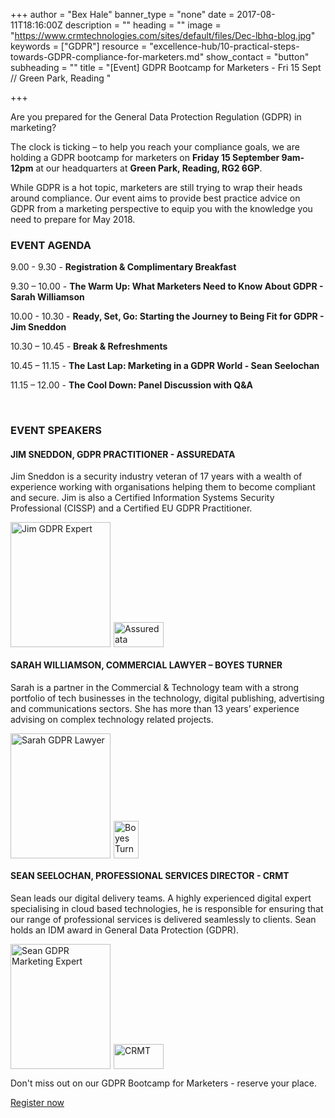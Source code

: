 +++
author = "Bex Hale"
banner_type = "none"
date = 2017-08-11T18:16:00Z
description = ""
heading = ""
image = "https://www.crmtechnologies.com/sites/default/files/Dec-lbhq-blog.jpg"
keywords = ["GDPR"]
resource = "excellence-hub/10-practical-steps-towards-GDPR-compliance-for-marketers.md"
show_contact = "button"
subheading = ""
title = "[Event] GDPR Bootcamp for Marketers - Fri 15 Sept // Green Park, Reading "

+++

<p>Are you prepared for the General Data Protection Regulation (GDPR) in marketing?</p>
<p>The clock is ticking – to help you reach your compliance goals, we are holding a GDPR bootcamp for marketers on <strong>Friday 15 September 9am-12pm</strong> at our headquarters at&nbsp;<strong>Green Park, Reading, RG2 6GP</strong>.</p>
<p>While GDPR is a hot topic, marketers are still trying to wrap their heads around compliance.&nbsp;Our event aims to provide best practice advice on GDPR from a marketing perspective to equip you with the knowledge you need to prepare for May 2018.</p>
<h3><strong>EVENT AGENDA</strong></h3>
<p>9.00 - 9.30&nbsp;- <strong>Registration &amp; Complimentary Breakfast</strong></p>
<p>9.30 – 10.00&nbsp;- <strong>The Warm Up: What Marketers Need to Know About GDPR - Sarah Williamson</strong></p>
<p>10.00 - 10.30&nbsp;- <strong>Ready, Set, Go: Starting the Journey to Being Fit for GDPR - Jim Sneddon</strong></p>
<p>10.30 – 10.45&nbsp;- <strong>Break &amp; Refreshments</strong></p>
<p>10.45 – 11.15&nbsp;- <strong>The Last Lap: Marketing in a GDPR World - Sean Seelochan</strong></p>
<p>11.15 – 12.00&nbsp;- <strong>The Cool Down: Panel Discussion with Q&amp;A </strong></p>
<p>&nbsp;</p>
<h3><strong>EVENT SPEAKERS</strong></h3>
<h4><strong>JIM SNEDDON, GDPR PRACTITIONER - ASSUREDATA</strong></h4>
<p>Jim Sneddon is a security industry veteran of 17 years with a wealth of experience working with organisations helping them to become compliant and secure. Jim is also a Certified Information Systems Security Professional (CISSP) and a&nbsp;Certified EU GDPR Practitioner.</p>
<p><img src="/sites/default/files/jim-2.jpg" alt="Jim GDPR Expert" width="160" height="200"><a title="Assuredata" href="https://assuredata.eu" target="blank"><img style="height: 40px; width: 80px; padding-left: 5px;" src="/sites/default/files/AssureData-logo.png" alt="Assuredata"></a></p>
<h4><strong>SARAH WILLIAMSON, COMMERCIAL LAWYER – BOYES TURNER</strong></h4>
<p>Sarah is a partner in the Commercial &amp; Technology team with a strong portfolio of tech businesses in the technology, digital publishing, advertising and communications sectors. She has more than 13 years’ experience advising on complex technology related projects.</p>
<p><img src="/sites/default/files/SARAH-2.jpg" alt="Sarah GDPR Lawyer" width="160" height="200"><a title="Boyes Turner" href="https://www.boyesturner.com/" target="blank"><img style="height: 60px; width: 40px; padding-left: 5px;" src="/sites/default/files/Boyes-logo copy.png" alt="Boyes Turner"></a></p>
<h4>SEAN SEELOCHAN, PROFESSIONAL SERVICES DIRECTOR - CRMT</h4>
<p>Sean leads our digital delivery teams. A highly experienced digital expert specialising in cloud based technologies, he is responsible for ensuring that our range of professional services is delivered seamlessly to clients. Sean holds an IDM award in General Data Protection (GDPR).</p>
<p><img src="/sites/default/files/SEAN-2.jpg" alt="Sean GDPR Marketing Expert" width="160" height="200"><a title="CRMT" href="https://www.crmtechnologies.com/" target="blank"><img style="height: 40px; width: 80px; padding-left: 5px;" src="/sites/default/files/CRMT-logo.png" alt="CRMT"></a></p>
<p>Don't miss out on our GDPR Bootcamp for Marketers - reserve your place.</p>
<p><a class="green-btn" title="Register now!" href="http://interact.crmtechnologies.com/crmt-gdpr-event-sep17?utm_source=insights&amp;utm_campaign=gdpr-event" target="blank">Register now</a></p>
<p>&nbsp;</p>

